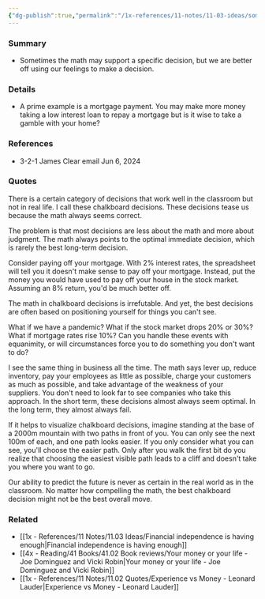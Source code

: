 ```yaml
---
{"dg-publish":true,"permalink":"/1x-references/11-notes/11-03-ideas/some-decisions-are-better-of-made-with-reality-in-view-rather-than-optimization/","title":"permanent note","created":"2024-06-10T08:16:10.753+03:00","updated":"2024-06-10T08:16:10.753+03:00"}
---
```



### Summary
- Sometimes the math may support a specific decision, but we are better off using our feelings to make a decision.

### Details
- A prime example is a mortgage payment. You may make more money taking a low interest loan to repay a mortgage but is it wise to take a gamble with your home?

### References
- 3-2-1 James Clear email Jun 6, 2024

### Quotes
There is a certain category of decisions that work well in the classroom but not in real life. I call these chalkboard decisions. These decisions tease us because the math always seems correct.

The problem is that most decisions are less about the math and more about judgment. The math always points to the optimal immediate decision, which is rarely the best long-term decision.

Consider paying off your mortgage. With 2% interest rates, the spreadsheet will tell you it doesn't make sense to pay off your mortgage. Instead, put the money you would have used to pay off your house in the stock market. Assuming an 8% return, you'd be much better off.

The math in chalkboard decisions is irrefutable. And yet, the best decisions are often based on positioning yourself for things you can't see.

What if we have a pandemic? What if the stock market drops 20% or 30%? What if mortgage rates rise 10%? Can you handle these events with equanimity, or will circumstances force you to do something you don't want to do?

I see the same thing in business all the time. The math says lever up, reduce inventory, pay your employees as little as possible, charge your customers as much as possible, and take advantage of the weakness of your suppliers. You don't need to look far to see companies who take this approach. In the short term, these decisions almost always seem optimal. In the long term, they almost always fail.

If it helps to visualize chalkboard decisions, imagine standing at the base of a 2000m mountain with two paths in front of you. You can only see the next 100m of each, and one path looks easier. If you only consider what you can see, you'll choose the easier path. Only after you walk the first bit do you realize that choosing the easiest visible path leads to a cliff and doesn't take you where you want to go.

Our ability to predict the future is never as certain in the real world as in the classroom. No matter how compelling the math, the best chalkboard decision might not be the best overall move.

### Related
- [[1x - References/11 Notes/11.03 Ideas/Financial independence is having enough\|Financial independence is having enough]]
- [[4x - Reading/41 Books/41.02 Book reviews/Your money or your life - Joe Dominguez and Vicki Robin\|Your money or your life - Joe Dominguez and Vicki Robin]]
- [[1x - References/11 Notes/11.02 Quotes/Experience vs Money - Leonard Lauder\|Experience vs Money - Leonard Lauder]]